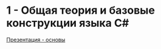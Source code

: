  # 1 - Общая теория и базовые конструкции языка C#

 [Презентация - основы](https://rd-dotnet.github.io/basics/docs/1-basics/1-lecture.htm)